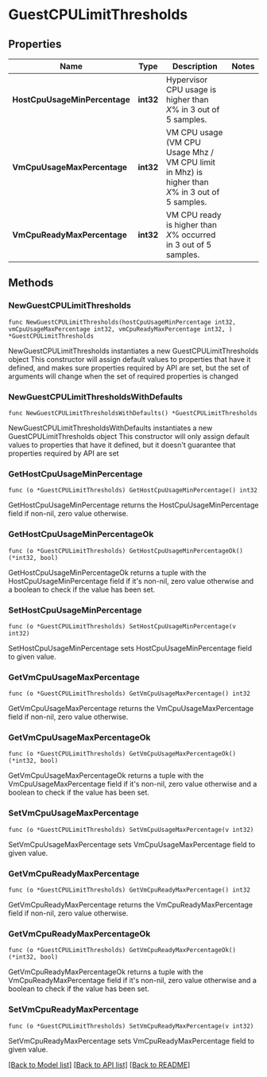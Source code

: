 # GuestCPULimitThresholds

## Properties

Name | Type | Description | Notes
------------ | ------------- | ------------- | -------------
**HostCpuUsageMinPercentage** | **int32** | Hypervisor CPU usage is higher than *X*% in 3 out of 5 samples. | 
**VmCpuUsageMaxPercentage** | **int32** | VM CPU usage (VM CPU Usage Mhz / VM CPU limit in Mhz) is higher than *X*% in 3 out of 5 samples. | 
**VmCpuReadyMaxPercentage** | **int32** | VM CPU ready is higher than *X*% occurred in 3 out of 5 samples. | 

## Methods

### NewGuestCPULimitThresholds

`func NewGuestCPULimitThresholds(hostCpuUsageMinPercentage int32, vmCpuUsageMaxPercentage int32, vmCpuReadyMaxPercentage int32, ) *GuestCPULimitThresholds`

NewGuestCPULimitThresholds instantiates a new GuestCPULimitThresholds object
This constructor will assign default values to properties that have it defined,
and makes sure properties required by API are set, but the set of arguments
will change when the set of required properties is changed

### NewGuestCPULimitThresholdsWithDefaults

`func NewGuestCPULimitThresholdsWithDefaults() *GuestCPULimitThresholds`

NewGuestCPULimitThresholdsWithDefaults instantiates a new GuestCPULimitThresholds object
This constructor will only assign default values to properties that have it defined,
but it doesn't guarantee that properties required by API are set

### GetHostCpuUsageMinPercentage

`func (o *GuestCPULimitThresholds) GetHostCpuUsageMinPercentage() int32`

GetHostCpuUsageMinPercentage returns the HostCpuUsageMinPercentage field if non-nil, zero value otherwise.

### GetHostCpuUsageMinPercentageOk

`func (o *GuestCPULimitThresholds) GetHostCpuUsageMinPercentageOk() (*int32, bool)`

GetHostCpuUsageMinPercentageOk returns a tuple with the HostCpuUsageMinPercentage field if it's non-nil, zero value otherwise
and a boolean to check if the value has been set.

### SetHostCpuUsageMinPercentage

`func (o *GuestCPULimitThresholds) SetHostCpuUsageMinPercentage(v int32)`

SetHostCpuUsageMinPercentage sets HostCpuUsageMinPercentage field to given value.


### GetVmCpuUsageMaxPercentage

`func (o *GuestCPULimitThresholds) GetVmCpuUsageMaxPercentage() int32`

GetVmCpuUsageMaxPercentage returns the VmCpuUsageMaxPercentage field if non-nil, zero value otherwise.

### GetVmCpuUsageMaxPercentageOk

`func (o *GuestCPULimitThresholds) GetVmCpuUsageMaxPercentageOk() (*int32, bool)`

GetVmCpuUsageMaxPercentageOk returns a tuple with the VmCpuUsageMaxPercentage field if it's non-nil, zero value otherwise
and a boolean to check if the value has been set.

### SetVmCpuUsageMaxPercentage

`func (o *GuestCPULimitThresholds) SetVmCpuUsageMaxPercentage(v int32)`

SetVmCpuUsageMaxPercentage sets VmCpuUsageMaxPercentage field to given value.


### GetVmCpuReadyMaxPercentage

`func (o *GuestCPULimitThresholds) GetVmCpuReadyMaxPercentage() int32`

GetVmCpuReadyMaxPercentage returns the VmCpuReadyMaxPercentage field if non-nil, zero value otherwise.

### GetVmCpuReadyMaxPercentageOk

`func (o *GuestCPULimitThresholds) GetVmCpuReadyMaxPercentageOk() (*int32, bool)`

GetVmCpuReadyMaxPercentageOk returns a tuple with the VmCpuReadyMaxPercentage field if it's non-nil, zero value otherwise
and a boolean to check if the value has been set.

### SetVmCpuReadyMaxPercentage

`func (o *GuestCPULimitThresholds) SetVmCpuReadyMaxPercentage(v int32)`

SetVmCpuReadyMaxPercentage sets VmCpuReadyMaxPercentage field to given value.



[[Back to Model list]](../README.md#documentation-for-models) [[Back to API list]](../README.md#documentation-for-api-endpoints) [[Back to README]](../README.md)


